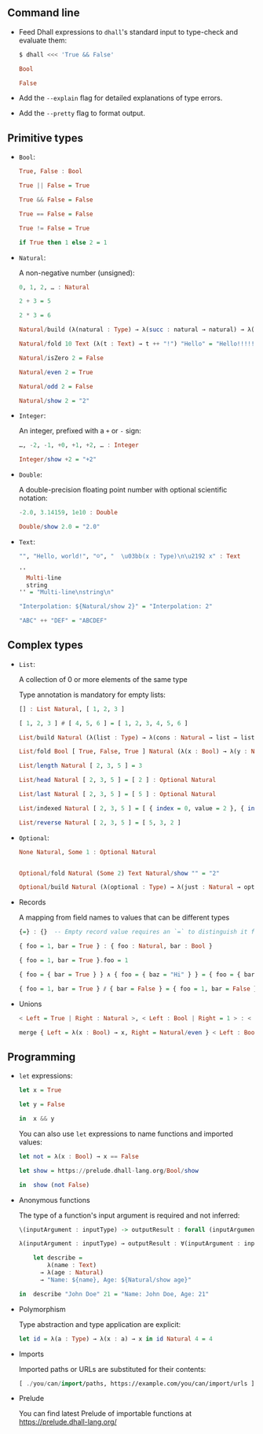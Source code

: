 ## Command line

*   Feed Dhall expressions to `dhall`'s standard input to type-check and evaluate them:

    ```bash
    $ dhall <<< 'True && False'
    ```
    ```haskell
    Bool

    False
    ```

*   Add the `--explain` flag for detailed explanations of type errors.

*   Add the `--pretty` flag to format output.

## Primitive types

*   `Bool`:

    ```haskell
    True, False : Bool

    True || False = True

    True && False = False

    True == False = False

    True != False = True

    if True then 1 else 2 = 1
    ```

*   `Natural`:

    A non-negative number (unsigned):

    ```haskell
    0, 1, 2, … : Natural

    2 + 3 = 5

    2 * 3 = 6

    Natural/build (λ(natural : Type) → λ(succ : natural → natural) → λ(zero : natural) → succ (succ (succ (succ zero)))) = 4

    Natural/fold 10 Text (λ(t : Text) → t ++ "!") "Hello" = "Hello!!!!!!!!!!"

    Natural/isZero 2 = False

    Natural/even 2 = True

    Natural/odd 2 = False

    Natural/show 2 = "2"
    ```

*   `Integer`:

    An integer, prefixed with a `+` or `-` sign:

    ```haskell
    …, -2, -1, +0, +1, +2, … : Integer

    Integer/show +2 = "+2"
    ```

*   `Double`:

    A double-precision floating point number with optional scientific notation:

    ```haskell
    -2.0, 3.14159, 1e10 : Double

    Double/show 2.0 = "2.0"
    ```

*   `Text`:

    ```haskell
    "", "Hello, world!", "☺", "  \u03bb(x : Type)\n\u2192 x" : Text

    ''
      Multi-line
      string
    '' = "Multi-line\nstring\n"

    "Interpolation: ${Natural/show 2}" = "Interpolation: 2"

    "ABC" ++ "DEF" = "ABCDEF"
    ```

## Complex types

*   `List`:

    A collection of 0 or more elements of the same type

    Type annotation is mandatory for empty lists:

    ```haskell
    [] : List Natural, [ 1, 2, 3 ]

    [ 1, 2, 3 ] # [ 4, 5, 6 ] = [ 1, 2, 3, 4, 5, 6 ]

    List/build Natural (λ(list : Type) → λ(cons : Natural → list → list) → λ(nil : list) → cons 1 (cons 2 (cons 3 nil))) = [ 1, 2, 3 ] : List Natural

    List/fold Bool [ True, False, True ] Natural (λ(x : Bool) → λ(y : Natural) → if x then y + 1 else y) 0 = 2

    List/length Natural [ 2, 3, 5 ] = 3

    List/head Natural [ 2, 3, 5 ] = [ 2 ] : Optional Natural

    List/last Natural [ 2, 3, 5 ] = [ 5 ] : Optional Natural

    List/indexed Natural [ 2, 3, 5 ] = [ { index = 0, value = 2 }, { index = 1, value = 3 }, { index = 2, value = 5 } ]

    List/reverse Natural [ 2, 3, 5 ] = [ 5, 3, 2 ]
    ```

*   `Optional`:

    ```haskell
    None Natural, Some 1 : Optional Natural

    
    Optional/fold Natural (Some 2) Text Natural/show "" = "2"

    Optional/build Natural (λ(optional : Type) → λ(just : Natural → optional) → λ(nothing : optional) → just 1) = Some 1
    ```

*   Records

    A mapping from field names to values that can be different types

    ```haskell
    {=} : {}  -- Empty record value requires an `=` to distinguish it from empty record type

    { foo = 1, bar = True } : { foo : Natural, bar : Bool }

    { foo = 1, bar = True }.foo = 1

    { foo = { bar = True } } ∧ { foo = { baz = "Hi" } } = { foo = { bar = True, baz = "Hi" } }

    { foo = 1, bar = True } ⫽ { bar = False } = { foo = 1, bar = False }
    ```

*   Unions

    ```haskell
    < Left = True | Right : Natural >, < Left : Bool | Right = 1 > : < Left : True | Right : Natural>

    merge { Left = λ(x : Bool) → x, Right = Natural/even } < Left : Bool | Right = 1 > = False
    ```

## Programming

*   `let` expressions:
  
    ```haskell
    let x = True

    let y = False

    in  x && y
    ```

    You can also use `let` expressions to name functions and imported values:

    ```haskell
    let not = λ(x : Bool) → x == False

    let show = https://prelude.dhall-lang.org/Bool/show

    in  show (not False)
    ```

*   Anonymous functions

    The type of a function's input argument is required and not inferred:

    ```haskell
    \(inputArgument : inputType) -> outputResult : forall (inputArgument : inputType) -> outputType  -- ASCII syntax

    λ(inputArgument : inputType) → outputResult : ∀(inputArgument : inputType) → outputType  -- Unicode syntax

        let describe =
            λ(name : Text)
          → λ(age : Natural)
          → "Name: ${name}, Age: ${Natural/show age}"

    in  describe "John Doe" 21 = "Name: John Doe, Age: 21"
    ```

*   Polymorphism

    Type abstraction and type application are explicit:

    ```haskell
    let id = λ(a : Type) → λ(x : a) → x in id Natural 4 = 4
    ```

*   Imports

    Imported paths or URLs are substituted for their contents:

    ```haskell
    [ ./you/can/import/paths, https://example.com/you/can/import/urls ] : ./even/for/types
    ```

*   Prelude

    You can find latest Prelude of importable functions at https://prelude.dhall-lang.org/